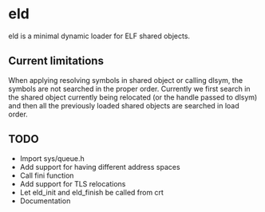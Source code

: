 # eld

eld is a minimal dynamic loader for ELF shared objects.

## Current limitations

When applying resolving symbols in shared object or calling dlsym, the symbols
are not searched in the proper order. Currently we first search in the shared
object currently being relocated (or the handle passed to dlsym) and then all
the previously loaded shared objects are searched in load order.

## TODO

* Import sys/queue.h
* Add support for having different address spaces
* Call fini function
* Add support for TLS relocations
* Let eld_init and eld_finish be called from crt
* Documentation
